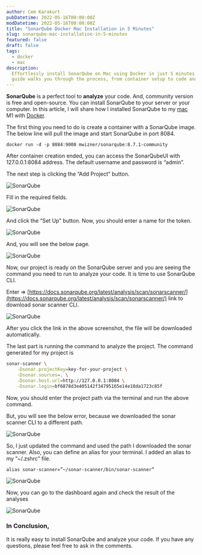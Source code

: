 ```yaml
---
author: Cem Karakurt
pubDatetime: 2022-05-16T00:00:00Z
modDatetime: 2022-05-16T00:00:00Z
title: "SonarQube Docker Mac Installation in 5 Minutes"
slug: sonarqube-mac-installation-in-5-minutes
featured: false
draft: false
tags:
  - docker
  - mac
description:
  Effortlessly install SonarQube on Mac using Docker in just 5 minutes! This
  guide walks you through the process, from container setup to code analysis.
---
```


**SonarQube** is a perfect tool to **analyze** your code. And, community version is free and open-source. You can install SonarQube to your server or your computer. In this article, I will share how I installed SonarQube to my [mac](https://cemkarakurt.com/tags/mac/ "Mac OS") M1 with [Docker](https://cemkarakurt.com/tags/docker/ "Docker").

The first thing you need to do is create a container with a SonarQube image. The below line will pull the image and start SonarQube in port 8084.

    docker run -d -p 8084:9000 mwizner/sonarqube:8.7.1-community

After container creation ended, you can access the SonarQubeUI with 127.0.0.1:8084 address. The default username and password is “admin”.

The next step is clicking the “Add Project” button.

![SonarQube](/assets/sonarQube-1.png)

Fill in the required fields.

![SonarQube](/assets/sonarQube-2.png)

And click the “Set Up” button. Now, you should enter a name for the token.

![SonarQube](/assets/sonarQube-3.png)

And, you will see the below page.

![SonarQube](/assets/sonarQube-4.png)

Now, our project is ready on the SonarQube server and you are seeing the command you need to run to analyze your code. It is time to use SonarQube CLI.

Enter => [https://docs.sonarqube.org/latest/analysis/scan/sonarscanner/](https://docs.sonarqube.org/latest/analysis/scan/sonarscanner/)
link to download sonar scanner CLI.

![SonarQube](/assets/sonarQube-5.png)

After you click the link in the above screenshot, the file will be downloaded automatically.

The last part is running the command to analyze the project. The command generated for my project is

```bash
sonar-scanner \
    -Dsonar.projectKey=key-for-your-project \
    -Dsonar.sources=. \
    -Dsonar.host.url=http://127.0.0.1:8084 \
    -Dsonar.login=bf6878d3e405142f34795165e14e18da1723c85f
```

Now, you should enter the project path via the terminal and run the above command.

But, you will see the below error, because we downloaded the sonar scanner CLI to a different path.

![SonarQube](/assets/sonarQube-6.png)

So, I just updated the command and used the path I downloaded the sonar scanner. Also, you can define an alias for your terminal. I added an alias to my ”~/.zshrc” file.

    alias sonar-scanner=”~/sonar-scanner/bin/sonar-scanner”

![SonarQube](/assets/sonarQube-7.png)

Now, you can go to the dashboard again and check the result of the analyses

![SonarQube](/assets/sonarQube-8.png)

### In Conclusion,

It is really easy to install SonarQube and analyze your code. If you have any questions, please feel free to ask in the comments.

